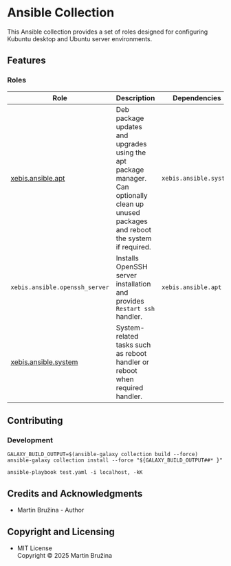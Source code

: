 # Ansible Collection

This Ansible collection provides a set of roles designed for configuring Kubuntu desktop and Ubuntu server environments.

## Features

### Roles

| Role                                           | Description                                                                                                                                | Dependencies           |
| ---------------------------------------------- | ------------------------------------------------------------------------------------------------------------------------------------------ | ---------------------- |
| [xebis.ansible.apt](roles/apt/README.md)       | Deb package updates and upgrades using the apt package manager. Can optionally clean up unused packages and reboot the system if required. | `xebis.ansible.system` |
| `xebis.ansible.openssh_server`                 | Installs OpenSSH server installation and provides `Restart ssh` handler.                                                                   | `xebis.ansible.apt`    |
| [xebis.ansible.system](roles/system/README.md) | System-related tasks such as reboot handler or reboot when required handler.                                                               |                        |

## Contributing

### Development

```shell
GALAXY_BUILD_OUTPUT=$(ansible-galaxy collection build --force)
ansible-galaxy collection install --force "${GALAXY_BUILD_OUTPUT##* }"

ansible-playbook test.yaml -i localhost, -kK
```

## Credits and Acknowledgments

- Martin Bružina - Author

## Copyright and Licensing

- MIT License  
  Copyright © 2025 Martin Bružina
